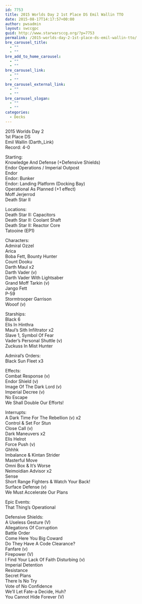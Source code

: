 ```yaml
---
id: 7753
title: 2015 Worlds Day 2 1st Place DS Emil Wallin TTO
date: 2015-08-17T14:17:57+00:00
author: pwsadmin
layout: swccgpc
guid: http://www.starwarsccg.org/?p=7753
permalink: /2015-worlds-day-2-1st-place-ds-emil-wallin-tto/
bre_carousel_title:
  - ""
  - ""
bre_add_to_home_carousel:
  - ""
  - ""
bre_carousel_link:
  - ""
  - ""
bre_carousel_external_link:
  - ""
  - ""
bre_carousel_slogan:
  - ""
  - ""
categories:
  - Decks
---
```

2015 Worlds Day 2  
1st Place DS  
Emil Wallin (Darth_Link)  
Record: 4-0

Starting:  
Knowledge And Defense (+Defensive Shields)  
Endor Operations / Imperial Outpost  
Endor  
Endor: Bunker  
Endor: Landing Platform (Docking Bay)  
Operational As Planned (+1 effect)  
Moff Jerjerrod  
Death Star II

Locations:  
Death Star II: Capacitors  
Death Star II: Coolant Shaft  
Death Star II: Reactor Core  
Tatooine (EP1)

Characters:  
Admiral Ozzel  
Arica  
Boba Fett, Bounty Hunter  
Count Dooku  
Darth Maul x2  
Darth Vader (v)  
Darth Vader With Lightsaber  
Grand Moff Tarkin (v)  
Jango Fett  
P-59  
Stormtrooper Garrison  
Wooof (v)

Starships:  
Black 6  
Elis In Hinthra  
Maul&#8217;s Sith Infiltrator x2  
Slave 1, Symbol Of Fear  
Vader&#8217;s Personal Shuttle (v)  
Zuckuss In Mist Hunter

Admiral&#8217;s Orders:  
Black Sun Fleet x3

Effects:  
Combat Response (v)  
Endor Shield (v)  
Image Of The Dark Lord (v)  
Imperial Decree (v)  
No Escape  
We Shall Double Our Efforts!

Interrupts:  
A Dark Time For The Rebellion (v) x2  
Control & Set For Stun  
Close Call (v)  
Dark Maneuvers x2  
Elis Helrot  
Force Push (v)  
Ghhhk  
Imbalance & Kintan Strider  
Masterful Move  
Omni Box & It&#8217;s Worse  
Neimoidian Advisor x2  
Sense  
Short Range Fighters & Watch Your Back!  
Surface Defense (v)  
We Must Accelerate Our Plans

Epic Events:  
That Thing&#8217;s Operational

Defensive Shields:  
A Useless Gesture (V)  
Allegations Of Corruption  
Battle Order  
Come Here You Big Coward  
Do They Have A Code Clearance?  
Fanfare (v)  
Firepower (V)  
I Find Your Lack Of Faith Disturbing (v)  
Imperial Detention  
Resistance  
Secret Plans  
There Is No Try  
Vote of No Confidence  
We&#8217;ll Let Fate-a Decide, Huh?  
You Cannot Hide Forever (V)